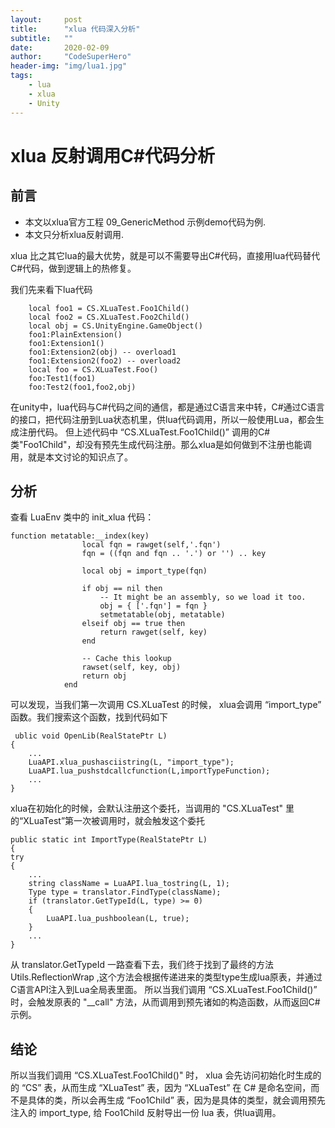 ```yaml
---
layout:     post
title:      "xlua 代码深入分析"
subtitle:   ""
date:       2020-02-09
author:     "CodeSuperHero"
header-img: "img/lua1.jpg"
tags:
    - lua
    - xlua
    - Unity
---
```


# xlua 反射调用C#代码分析

## 前言

- 本文以xlua官方工程 09_GenericMethod 示例demo代码为例.
- 本文只分析xlua反射调用.

xlua 比之其它lua的最大优势，就是可以不需要导出C#代码，直接用lua代码替代C#代码，做到逻辑上的热修复。

我们先来看下lua代码

```
    local foo1 = CS.XLuaTest.Foo1Child()
    local foo2 = CS.XLuaTest.Foo2Child()
    local obj = CS.UnityEngine.GameObject() 
    foo1:PlainExtension()   
    foo1:Extension1()   
    foo1:Extension2(obj) -- overload1   
    foo1:Extension2(foo2) -- overload2  
    local foo = CS.XLuaTest.Foo()   
    foo:Test1(foo1) 
    foo:Test2(foo1,foo2,obj)    
```

在unity中，lua代码与C#代码之间的通信，都是通过C语言来中转，C#通过C语言的接口，把代码注册到Lua状态机里，供lua代码调用，所以一般使用Lua，都会生成注册代码。
但上述代码中 “CS.XLuaTest.Foo1Child()” 调用的C#类"Foo1Child"，却没有预先生成代码注册。那么xlua是如何做到不注册也能调用，就是本文讨论的知识点了。

## 分析

查看 LuaEnv 类中的 init_xlua 代码：

```
function metatable:__index(key) 
                local fqn = rawget(self,'.fqn')
                fqn = ((fqn and fqn .. '.') or '') .. key

                local obj = import_type(fqn)

                if obj == nil then
                    -- It might be an assembly, so we load it too.
                    obj = { ['.fqn'] = fqn }
                    setmetatable(obj, metatable)
                elseif obj == true then
                    return rawget(self, key)
                end

                -- Cache this lookup
                rawset(self, key, obj)
                return obj
            end
```

可以发现，当我们第一次调用 CS.XLuaTest 的时候， xlua会调用 “import_type” 函数。我们搜索这个函数，找到代码如下

```
 ublic void OpenLib(RealStatePtr L)
{
    ...
    LuaAPI.xlua_pushasciistring(L, "import_type");
	LuaAPI.lua_pushstdcallcfunction(L,importTypeFunction);
    ...
}
```

xlua在初始化的时候，会默认注册这个委托，当调用的 "CS.XLuaTest" 里的“XLuaTest”第一次被调用时，就会触发这个委托

```
public static int ImportType(RealStatePtr L)
{
try
{
    ...
    string className = LuaAPI.lua_tostring(L, 1);
    Type type = translator.FindType(className);
    if (translator.GetTypeId(L, type) >= 0)
    {
        LuaAPI.lua_pushboolean(L, true);
    }
    ...
}
```

从 translator.GetTypeId 一路查看下去，我们终于找到了最终的方法 Utils.ReflectionWrap ,这个方法会根据传递进来的类型type生成lua原表，并通过C语言API注入到Lua全局表里面。
所以当我们调用 “CS.XLuaTest.Foo1Child()” 时，会触发原表的 "__call" 方法，从而调用到预先诸如的构造函数，从而返回C#示例。

## 结论

所以当我们调用 “CS.XLuaTest.Foo1Child()" 时， xlua 会先访问初始化时生成的的 “CS” 表，从而生成 “XLuaTest” 表，因为 “XLuaTest” 在 C# 是命名空间，而不是具体的类，所以会再生成 “Foo1Child” 表，因为是具体的类型，就会调用预先注入的 import_type, 给 Foo1Child 反射导出一份 lua 表，供lua调用。